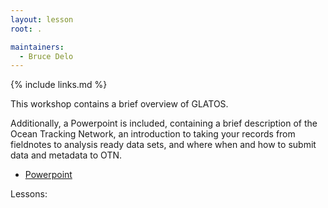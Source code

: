 ```yaml
---
layout: lesson
root: .

maintainers:
  - Bruce Delo
---
```


{% include links.md %}

This workshop contains a brief overview of GLATOS.

Additionally, a Powerpoint is included, containing a brief description of the Ocean Tracking Network,
an introduction to taking your records from fieldnotes to analysis ready data sets,
and where when and how to submit data and metadata to OTN.
- [Powerpoint](/Resources/DFO_best_practices_2020_03.pptx)

Lessons:
